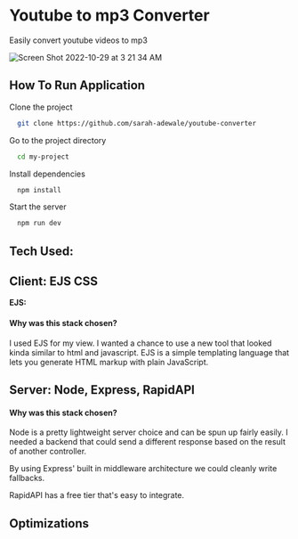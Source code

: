# Youtube to mp3 Converter

Easily convert youtube videos to mp3

![Screen Shot 2022-10-29 at 3 21 34 AM](https://user-images.githubusercontent.com/49436342/198774290-f147d0b3-2e8d-42b7-96dd-dfdc57341ae2.png)
## How To Run Application

Clone the project

```bash
  git clone https://github.com/sarah-adewale/youtube-converter
```

Go to the project directory

```bash
  cd my-project
```

Install dependencies

```bash
  npm install
```

Start the server

```bash
  npm run dev
```


## Tech Used: 


## Client: EJS CSS


**EJS:**
#### Why was this stack chosen?
I used EJS for my view. I wanted a chance to use a new tool that looked kinda similar to html and javascript. EJS is a simple templating language that lets you generate HTML markup with plain JavaScript. 


## Server: Node, Express, RapidAPI

#### Why was this stack chosen?

Node is a pretty lightweight server choice and can be spun up fairly easily. I needed a backend that could send a different response based on the result of another controller. 

By using Express' built in middleware architecture we could cleanly write fallbacks. 

RapidAPI has a free tier that's easy to integrate.

## Optimizations

